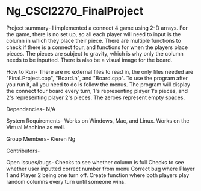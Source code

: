 # Ng_CSCI2270_FinalProject
Project summary-
  I implemented a connect 4 game using 2-D arrays. For the game, there is no set up, so all each player will need to input is the column in which they place their piece. There are multiple functions to check if there is a connect four, and functions for when the players place pieces. The pieces are subject to gravity, which is why only the column needs to be inputted. There is also be a visual image for the board.

How to Run-
  There are no external files to read in, the only files needed are "FinaLProject.cpp", "Board.h", and "Board.cpp". To use the program after you run it, all you need to do is follow the menus. The program will display the connect four board every turn, 1's representing player 1's pieces, and 2's representing player 2's pieces. The zeroes represent empty spaces.

Dependencies-
N/A

System Requirements-
Works on Windows, Mac, and Linux. Works on the Virtual Machine as well.

Group Members-
Kieren Ng

Contributors-



Open Issues/bugs-
Checks to see whether column is full
Checks to see whether user inputted correct number from menu
Correct bug where Player 1 and Player 2 being one turn off.
Create function where both players play random columns every turn until someone wins.
